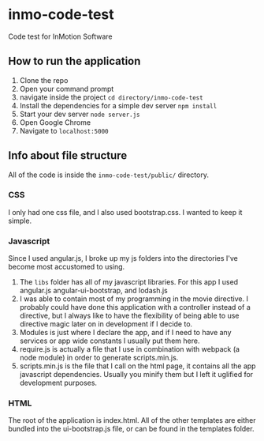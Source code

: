 # inmo-code-test
Code test for InMotion Software
## How to run the application
1. Clone the repo
2. Open your command prompt
3. navigate inside the project `cd directory/inmo-code-test`
4. Install the dependencies for a simple dev server `npm install`
5. Start your dev server `node server.js`
6. Open Google Chrome
7. Navigate to `localhost:5000`

## Info about file structure
All of the code is inside the `inmo-code-test/public/` directory.
### CSS
I only had one css file, and I also used bootstrap.css. I wanted to keep it simple.

### Javascript
Since I used angular.js, I broke up my js folders into the directories I've become most accustomed to using. 
1. The `libs` folder has all of my javascript libraries. For this app I used angular.js angular-ui-bootstrap, and lodash.js
2. I was able to contain most of my programming in the movie directive. I probably could have done this application with a controller instead of a directive, but I always like to have the flexibility of being able to use directive magic later on in development if I decide to.
3. Modules is just where I declare the app, and if I need to have any services or app wide constants I usually put them here.
4. require.js is actually a file that I use in combination with webpack (a node module) in order to generate scripts.min.js.
5. scripts.min.js is the file that I call on the html page, it contains all the app javascript dependencies. Usually you minify them but I left it uglified for development purposes. 

### HTML
The root of the application is index.html. All of the other templates are either bundled into the ui-bootstrap.js file, or can be found in the templates folder. 
